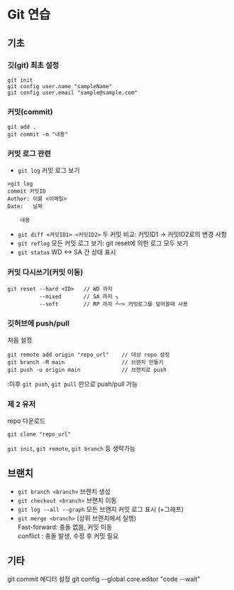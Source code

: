 # Git 연습

## 기초

### 깃(git) 최초 설정
```
git init
git config user.name "sampleName"
git config user.email "sample@sample.com"
```

### 커밋(commit)
```
git add .
git commit -m "내용"
```

### 커밋 로그 관련

- `git log` 커밋 로그 보기
```
>git log
commit 커밋ID
Author: 이름 <이메일>
Date:   날짜

    내용
```
- `git diff <커밋ID1> <커밋ID2>` 두 커밋 비교: 커밋ID1 -> 커밋ID2로의 변경 사항
- `git reflog` 모든 커밋 로그 보기: git reset에 의한 로그 모두 보기
- `git status` WD <-> SA 간 상태 표시

### 커밋 다시쓰기(커밋 이동)
```
git reset --hard <ID>   // WD 까지
          --mixed       // SA 까지 ┐
          --soft        // RP 까지 ┴─> 커밋로그를 덮어쓸때 사용
```

### 깃허브에 push/pull
처음 설정
```
git remote add origin "repo_url"    // 대상 repo 설정
git branch -M main                  // 브랜치 만들기
git push -u origin main             // 브랜치로 push
```
:이후 `git push`, `git pull` 만으로 push/pull 가능


### 제 2 유저
repo 다운로드
```
git clone "repo_url"
```
`git init`, `git remote`, `git branch` 등 생략가능

## 브랜치
- `git branch <branch>` 브랜치 생성
- `git checkout <branch>` 브랜치 이동
- `git log --all --graph` 모든 브랜지 커밋 로그 표시 (+그래프)
- `git merge <branch>` (상위 브랜치에서 실행)  
Fast-forward: 충돌 없음, 커밋 이동  
conflict    : 충돌 발생, 수정 후 커밋 필요

## 기타
git commit 에디터 설정
git config --global core.editor "code --wait"